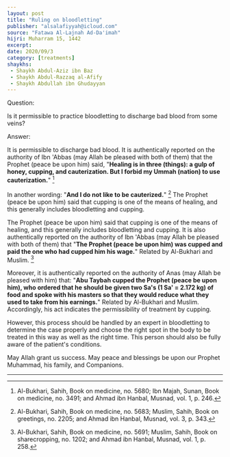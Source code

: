 ```yaml
---
layout: post
title: "Ruling on bloodletting"
publisher: "alsalafiyyah@icloud.com"
source: "Fatawa Al-Lajnah Ad-Da'imah"
hijri: Muharram 15, 1442
excerpt: 
date: 2020/09/3
category: [treatments]
shaykhs: 
 - Shaykh Abdul-Aziz ibn Baz
 - Shaykh Abdul-Razzaq al-Afify
 - Shaykh Abdullah ibn Ghudayyan
---
```


Question:

Is it permissible to practice bloodletting to discharge bad blood from some veins? 

Answer:

It is permissible to discharge bad blood. It is authentically reported on the authority of Ibn 'Abbas (may Allah be pleased with both of them) that the Prophet (peace be upon him) said, "**Healing is in three (things): a gulp of honey, cupping, and cauterization. But I forbid my Ummah (nation) to use cauterization.**" [^1] 

In another wording: "**And I do not like to be cauterized.**" [^2] The Prophet (peace be upon him) said that cupping is one of the means of healing, and this generally includes bloodletting and cupping. 

The Prophet (peace be upon him) said that cupping is one of the means of healing, and this generally includes bloodletting and cupping. It is also authentically reported on the authority of Ibn 'Abbas (may Allah be pleased with both of them) that "**The Prophet (peace be upon him) was cupped and paid the one who had cupped him his wage.**" Related by Al-Bukhari and Muslim. [^3]

Moreover, it is authentically reported on the authority of Anas (may Allah be pleased with him) that: "**Abu Taybah cupped the Prophet (peace be upon him), who ordered that he should be given two Sa's (1 Sa' = 2.172 kg) of food and spoke with his masters so that they would reduce what they used to take from his earnings.**" Related by Al-Bukhari and Muslim. Accordingly, his act indicates the permissibility of treatment by cupping.

However, this process should be handled by an expert in bloodletting to determine the case properly and choose the right spot in the body to be treated in this way as well as the right time. This person should also be fully aware of the patient's conditions.

May Allah grant us success. May peace and blessings be upon our Prophet Muhammad, his family, and Companions. 

---

[^1]: Al-Bukhari, Sahih, Book on medicine, no. 5680; Ibn Majah, Sunan, Book on medicine, no. 3491; and Ahmad ibn Hanbal, Musnad, vol. 1, p. 246.
[^2]: Al-Bukhari, Sahih, Book on medicine, no. 5683; Muslim, Sahih, Book on greetings, no. 2205; and Ahmad ibn Hanbal, Musnad, vol. 3, p. 343.
[^3]: Al-Bukhari, Sahih, Book on medicine, no. 5691; Muslim, Sahih, Book on sharecropping, no. 1202; and Ahmad ibn Hanbal, Musnad, vol. 1, p. 258.
[^4]: Al-Bukhari, Sahih, Book on lease, no. 2277; Muslim, Sahih, Book on sharecropping, no. 1577; Al-Tirmidhy, Sunan, Book on transactions, no. 1278; Abu Dawud, Sunan, Book on transactions, no. 3424; Ibn Majah, Sunan, Book on trades, no. 2164; Ahmad ibn Hanbal, Musnad, vol. 3, p. 182; Malik, Al-Muwatta*, Book on miscellaneous matters, no. 1821; and Al-Darimy, Sunan, Book on transactions, no. 2622.
